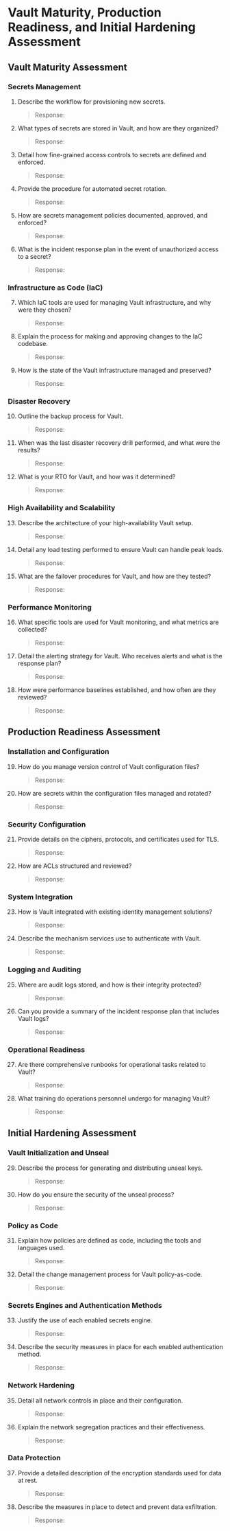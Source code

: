 # Vault Maturity, Production Readiness, and Initial Hardening Assessment

## Vault Maturity Assessment

### Secrets Management
1. Describe the workflow for provisioning new secrets.
   > Response:
2. What types of secrets are stored in Vault, and how are they organized?
   > Response:
3. Detail how fine-grained access controls to secrets are defined and enforced.
   > Response:
4. Provide the procedure for automated secret rotation.
   > Response:
5. How are secrets management policies documented, approved, and enforced?
   > Response:
6. What is the incident response plan in the event of unauthorized access to a secret?
   > Response:

### Infrastructure as Code (IaC)
7. Which IaC tools are used for managing Vault infrastructure, and why were they chosen?
   > Response:
8. Explain the process for making and approving changes to the IaC codebase.
   > Response:
9. How is the state of the Vault infrastructure managed and preserved?
   > Response:

### Disaster Recovery
10. Outline the backup process for Vault.
    > Response:
11. When was the last disaster recovery drill performed, and what were the results?
    > Response:
12. What is your RTO for Vault, and how was it determined?
    > Response:

### High Availability and Scalability
13. Describe the architecture of your high-availability Vault setup.
    > Response:
14. Detail any load testing performed to ensure Vault can handle peak loads.
    > Response:
15. What are the failover procedures for Vault, and how are they tested?
    > Response:

### Performance Monitoring
16. What specific tools are used for Vault monitoring, and what metrics are collected?
    > Response:
17. Detail the alerting strategy for Vault. Who receives alerts and what is the response plan?
    > Response:
18. How were performance baselines established, and how often are they reviewed?
    > Response:

## Production Readiness Assessment

### Installation and Configuration
19. How do you manage version control of Vault configuration files?
    > Response:
20. How are secrets within the configuration files managed and rotated?
    > Response:

### Security Configuration
21. Provide details on the ciphers, protocols, and certificates used for TLS.
    > Response:
22. How are ACLs structured and reviewed?
    > Response:

### System Integration
23. How is Vault integrated with existing identity management solutions?
    > Response:
24. Describe the mechanism services use to authenticate with Vault.
    > Response:

### Logging and Auditing
25. Where are audit logs stored, and how is their integrity protected?
    > Response:
26. Can you provide a summary of the incident response plan that includes Vault logs?
    > Response:

### Operational Readiness
27. Are there comprehensive runbooks for operational tasks related to Vault?
    > Response:
28. What training do operations personnel undergo for managing Vault?
    > Response:

## Initial Hardening Assessment

### Vault Initialization and Unseal
29. Describe the process for generating and distributing unseal keys.
    > Response:
30. How do you ensure the security of the unseal process?
    > Response:

### Policy as Code
31. Explain how policies are defined as code, including the tools and languages used.
    > Response:
32. Detail the change management process for Vault policy-as-code.
    > Response:

### Secrets Engines and Authentication Methods
33. Justify the use of each enabled secrets engine.
    > Response:
34. Describe the security measures in place for each enabled authentication method.
    > Response:

### Network Hardening
35. Detail all network controls in place and their configuration.
    > Response:
36. Explain the network segregation practices and their effectiveness.
    > Response:

### Data Protection
37. Provide a detailed description of the encryption standards used for data at rest.
    > Response:
38. Describe the measures in place to detect and prevent data exfiltration.
    > Response:
